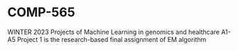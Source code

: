 # COMP-565
WINTER 2023
Projects of Machine Learning in genomics and healthcare
A1-A5
Project 1 is the research-based final assignment of EM algorithm
